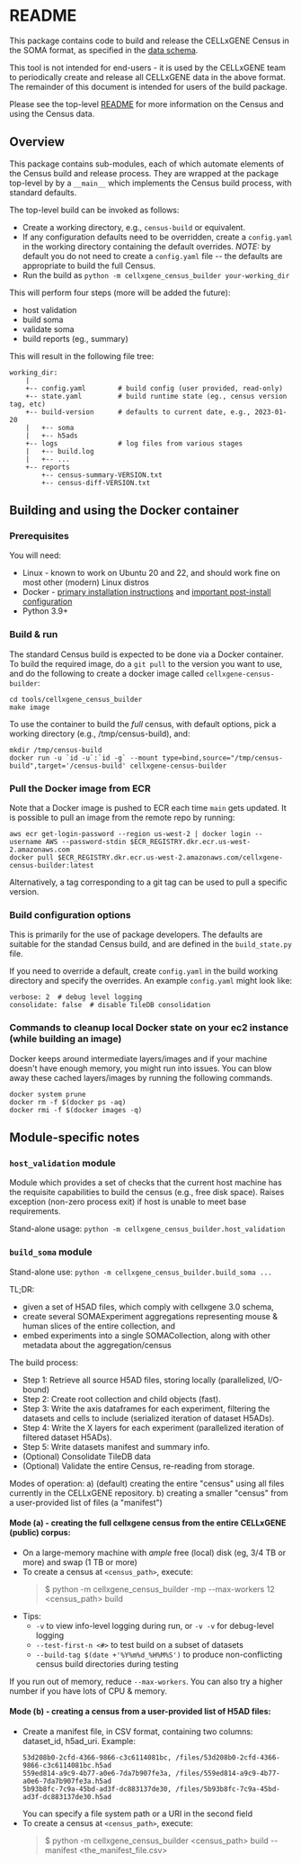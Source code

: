 # README

This package contains code to build and release the CELLxGENE Census in the SOMA format, as specified in the
[data schema](https://github.com/chanzuckerberg/cellxgene-census/blob/main/docs/cell_census_schema.md).

This tool is not intended for end-users - it is used by the CELLxGENE team to periodically create and release all
CELLxGENE data in the above format. The remainder of this document is intended for users of the
build package.

Please see the top-level [README](../../README.md) for more information on the Census and
using the Census data.

## Overview

This package contains sub-modules, each of which automate elements of the Census build and release process.
They are wrapped at the package top-level by by a `__main__` which implements the Census build process,
with standard defaults.

The top-level build can be invoked as follows:

- Create a working directory, e.g., `census-build` or equivalent.
- If any configuration defaults need to be overridden, create a `config.yaml` in the working directory containing the default overrides. _NOTE:_ by default you do not need to create a `config.yaml` file -- the defaults are appropriate to build the full Census.
- Run the build as `python -m cellxgene_census_builder your-working_dir`

This will perform four steps (more will be added the future):

- host validation
- build soma
- validate soma
- build reports (eg., summary)

This will result in the following file tree:

```
working_dir:
    |
    +-- config.yaml        # build config (user provided, read-only)
    +-- state.yaml         # build runtime state (eg., census version tag, etc)
    +-- build-version      # defaults to current date, e.g., 2023-01-20
    |   +-- soma
    |   +-- h5ads
    +-- logs               # log files from various stages
    |   +-- build.log
    |   +-- ...
    +-- reports
        +-- census-summary-VERSION.txt
        +-- census-diff-VERSION.txt
```

## Building and using the Docker container

### Prerequisites

You will need:

- Linux - known to work on Ubuntu 20 and 22, and should work fine on most other (modern) Linux distros
- Docker - [primary installation instructions](https://docs.docker.com/engine/install/ubuntu/#installation-methods) and [important post-install configuration](https://docs.docker.com/engine/install/linux-postinstall/#manage-docker-as-a-non-root-user)
- Python 3.9+

### Build & run

The standard Census build is expected to be done via a Docker container. To build the required image, do a `git pull` to the version you want to use, and do the following to create a docker image called `cellxgene-census-builder`:

```shell
cd tools/cellxgene_census_builder
make image
```

To use the container to build the _full_ census, with default options, pick a working directory (e.g., /tmp/census-build), and:

```shell
mkdir /tmp/census-build
docker run -u `id -u`:`id -g` --mount type=bind,source="/tmp/census-build",target='/census-build' cellxgene-census-builder
```

### Pull the Docker image from ECR

Note that a Docker image is pushed to ECR each time `main` gets updated. It is possible to pull an image from the remote repo by running:

```shell
aws ecr get-login-password --region us-west-2 | docker login --username AWS --password-stdin $ECR_REGISTRY.dkr.ecr.us-west-2.amazonaws.com
docker pull $ECR_REGISTRY.dkr.ecr.us-west-2.amazonaws.com/cellxgene-census-builder:latest
```

Alternatively, a tag corresponding to a git tag can be used to pull a specific version.

### Build configuration options

This is primarily for the use of package developers. The defaults are suitable for the standad Census build, and are defined in the `build_state.py` file.

If you need to override a default, create `config.yaml` in the build working directory and specify the overrides. An example `config.yaml` might look like:

```
verbose: 2  # debug level logging
consolidate: false  # disable TileDB consolidation
```

### Commands to cleanup local Docker state on your ec2 instance (while building an image)

Docker keeps around intermediate layers/images and if your machine doesn't have enough memory, you might run into issues. You can blow away these cached layers/images by running the following commands.

```shell
docker system prune
docker rm -f $(docker ps -aq)
docker rmi -f $(docker images -q)
```

## Module-specific notes

### `host_validation` module

Module which provides a set of checks that the current host machine has the requisite capabilities
to build the census (e.g., free disk space). Raises exception (non-zero process exit) if host is
unable to meet base requirements.

Stand-alone usage: `python -m cellxgene_census_builder.host_validation`

### `build_soma` module

Stand-alone use: `python -m cellxgene_census_builder.build_soma ...`

TL;DR:

- given a set of H5AD files, which comply with cellxgene 3.0 schema,
- create several SOMAExperiment aggregations representing mouse & human slices of the entire collection, and
- embed experiments into a single SOMACollection, along with other metadata about the aggregation/census

The build process:

- Step 1: Retrieve all source H5AD files, storing locally (parallelized, I/O-bound)
- Step 2: Create root collection and child objects (fast).
- Step 3: Write the axis dataframes for each experiment, filtering the datasets and cells to include (serialized iteration of dataset H5ADs).
- Step 4: Write the X layers for each experiment (parallelized iteration of filtered dataset H5ADs).
- Step 5: Write datasets manifest and summary info.
- (Optional) Consolidate TileDB data
- (Optional) Validate the entire Census, re-reading from storage.

Modes of operation:
a) (default) creating the entire "census" using all files currently in the CELLxGENE repository.
b) creating a smaller "census" from a user-provided list of files (a "manifest")

#### Mode (a) - creating the full cellxgene census from the entire CELLxGENE (public) corpus:

- On a large-memory machine with _ample_ free (local) disk (eg, 3/4 TB or more) and swap (1 TB or more)
- To create a census at `<census_path>`, execute:
  > $ python -m cellxgene_census_builder -mp --max-workers 12 <census_path> build
- Tips:
  - `-v` to view info-level logging during run, or `-v -v` for debug-level logging
  - `--test-first-n <#>` to test build on a subset of datasets
  - `--build-tag $(date +'%Y%m%d_%H%M%S')` to produce non-conflicting census build directories during testing

If you run out of memory, reduce `--max-workers`. You can also try a higher number if you have lots of CPU & memory.

#### Mode (b) - creating a census from a user-provided list of H5AD files:

- Create a manifest file, in CSV format, containing two columns: dataset_id, h5ad_uri. Example:
  ```csv
  53d208b0-2cfd-4366-9866-c3c6114081bc, /files/53d208b0-2cfd-4366-9866-c3c6114081bc.h5ad
  559ed814-a9c9-4b77-a0e6-7da7b907fe3a, /files/559ed814-a9c9-4b77-a0e6-7da7b907fe3a.h5ad
  5b93b8fc-7c9a-45bd-ad3f-dc883137de30, /files/5b93b8fc-7c9a-45bd-ad3f-dc883137de30.h5ad
  ```
  You can specify a file system path or a URI in the second field
- To create a census at `<census_path>`, execute:
  > $ python -m cellxgene_census_builder <census_path> build --manifest <the_manifest_file.csv>
